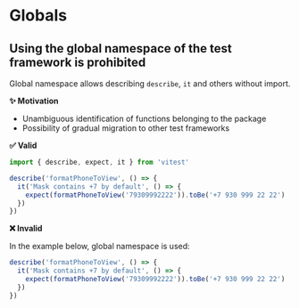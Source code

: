 # Globals

## Using the global namespace of the test framework is prohibited

Global namespace allows describing `describe`, `it` and others without import.

**✨ Motivation**

- Unambiguous identification of functions belonging to the package
- Possibility of gradual migration to other test frameworks

**✅ Valid**

```ts
import { describe, expect, it } from 'vitest'

describe('formatPhoneToView', () => {
  it('Mask contains +7 by default', () => {
    expect(formatPhoneToView('79309992222')).toBe('+7 930 999 22 22')
  })
})
```

**❌ Invalid**

In the example below, global namespace is used:
```ts
describe('formatPhoneToView', () => {
  it('Mask contains +7 by default', () => {
    expect(formatPhoneToView('79309992222')).toBe('+7 930 999 22 22')
  })
})
```
